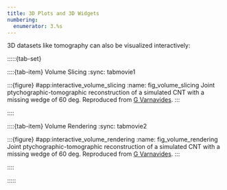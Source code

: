 ```yaml
---
title: 3D Plots and 3D Widgets
numbering:
  enumerator: 3.%s
---
```



3D datasets like tomography can also be visualized interactively:

:::::{tab-set}

::::{tab-item} Volume Slicing
:sync: tabmovie1

:::{figure} #app:interactive_volume_slicing
:name: fig_volume_slicing
Joint ptychographic-tomographic reconstruction of a simulated CNT with a missing wedge of 60 deg. Reproduced from [G Varnavides](https://github.com/py4dstem/py4DSTEM_tutorials/blob/main/notebooks/ptycho05_CNT_overlap-tomography.ipynb).
:::

::::

::::{tab-item} Volume Rendering
:sync: tabmovie2

:::{figure} #app:interactive_volume_rendering
:name: fig_volume_rendering
Joint ptychographic-tomographic reconstruction of a simulated CNT with a missing wedge of 60 deg. Reproduced from [G Varnavides](https://github.com/py4dstem/py4DSTEM_tutorials/blob/main/notebooks/ptycho05_CNT_overlap-tomography.ipynb).
:::

::::

:::::

